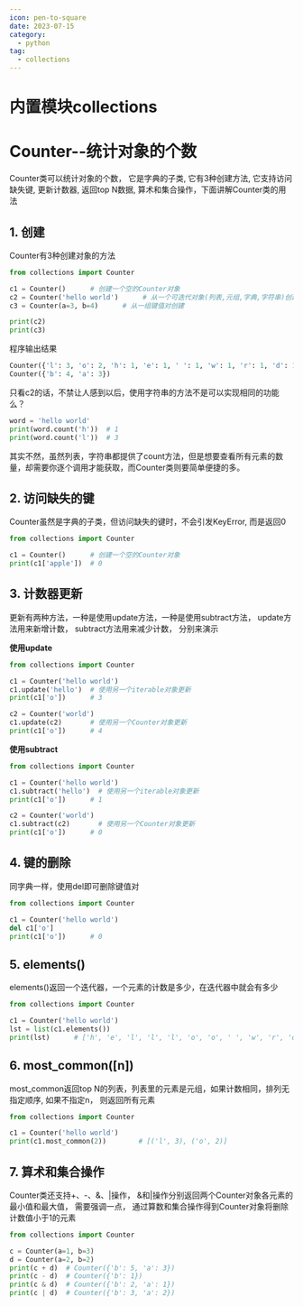 ```yaml
---
icon: pen-to-square
date: 2023-07-15
category:
  - python 
tag:
  - collections
---
```


# 内置模块collections 

# Counter--统计对象的个数

Counter类可以统计对象的个数， 它是字典的子类, 它有3种创建方法, 它支持访问缺失键, 更新计数器, 返回top N数据, 算术和集合操作，下面讲解Counter类的用法

## 1. 创建

Counter有3种创建对象的方法

```python
from collections import Counter

c1 = Counter()      # 创建一个空的Counter对象
c2 = Counter('hello world')      # 从一个可迭代对象(列表,元组,字典,字符串)创建
c3 = Counter(a=3, b=4)      # 从一组键值对创建

print(c2)
print(c3)
```

程序输出结果

```python
Counter({'l': 3, 'o': 2, 'h': 1, 'e': 1, ' ': 1, 'w': 1, 'r': 1, 'd': 1})
Counter({'b': 4, 'a': 3})
```

只看c2的话，不禁让人感到以后，使用字符串的方法不是可以实现相同的功能么？

```python
word = 'hello world'
print(word.count('h'))  # 1
print(word.count('l'))  # 3
```

其实不然，虽然列表，字符串都提供了count方法，但是想要查看所有元素的数量，却需要你逐个调用才能获取，而Counter类则要简单便捷的多。

## 2. 访问缺失的键

Counter虽然是字典的子类，但访问缺失的键时，不会引发KeyError, 而是返回0

```python
from collections import Counter

c1 = Counter()      # 创建一个空的Counter对象
print(c1['apple'])  # 0
```

## 3. 计数器更新

更新有两种方法，一种是使用update方法，一种是使用subtract方法， update方法用来新增计数， subtract方法用来减少计数， 分别来演示

**使用update**

```python
from collections import Counter

c1 = Counter('hello world')
c1.update('hello')  # 使用另一个iterable对象更新
print(c1['o'])      # 3

c2 = Counter('world')
c1.update(c2)       # 使用另一个Counter对象更新
print(c1['o'])      # 4
```

**使用subtract**

```python
from collections import Counter

c1 = Counter('hello world')
c1.subtract('hello')  # 使用另一个iterable对象更新
print(c1['o'])      # 1

c2 = Counter('world')
c1.subtract(c2)       # 使用另一个Counter对象更新
print(c1['o'])      # 0
```

## 4. 键的删除

同字典一样，使用del即可删除键值对

```python
from collections import Counter

c1 = Counter('hello world')
del c1['o']
print(c1['o'])      # 0
```

## 5. elements()

elements()返回一个迭代器，一个元素的计数是多少，在迭代器中就会有多少

```python
from collections import Counter

c1 = Counter('hello world')
lst = list(c1.elements())
print(lst)      # ['h', 'e', 'l', 'l', 'l', 'o', 'o', ' ', 'w', 'r', 'd']
```

## 6. most_common([n])

most_common返回top N的列表，列表里的元素是元组，如果计数相同，排列无指定顺序, 如果不指定n， 则返回所有元素

```python
from collections import Counter

c1 = Counter('hello world')
print(c1.most_common(2))        # [('l', 3), ('o', 2)]
```

## 7. 算术和集合操作

Counter类还支持+、-、&、|操作， &和|操作分别返回两个Counter对象各元素的最小值和最大值， 需要强调一点， 通过算数和集合操作得到Counter对象将删除计数值小于1的元素

```python
from collections import Counter

c = Counter(a=1, b=3)
d = Counter(a=2, b=2)
print(c + d)  # Counter({'b': 5, 'a': 3})
print(c - d)  # Counter({'b': 1})
print(c & d)  # Counter({'b': 2, 'a': 1})
print(c | d)  # Counter({'b': 3, 'a': 2})
```

